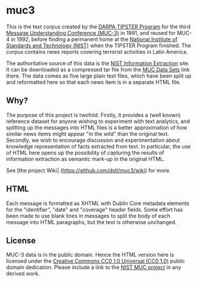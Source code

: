 # muc3
This is the text corpus created by the [DARPA TIPSTER Program](https://en.wikipedia.org/wiki/DARPA_TIPSTER_Program) for the third [Message Understanding Conference (MUC-3)](https://en.wikipedia.org/wiki/Message_Understanding_Conference) in 1991, and reused for MUC-4 in 1992, before finding a permanent home at the [National Institute of Standards and Technology (NIST)](http://www.nist.gov/) when the TIPSTER Program finished. The corpus contains news reports covering terrorist activities in Latin America.

The authoritative source of this data is the [NIST Information Extraction](http://www-nlpir.nist.gov/related_projects/muc/) site. It can be downloaded as a compressed tar file from the [MUC Data Sets](http://www-nlpir.nist.gov/related_projects/muc/muc_data/muc_data_index.html) link there. The data comes as five large plain text files, which have been split up and reformatted here so that each news item is in a separate HTML file.

## Why?
The purpose of this project is twofold. Firstly, it provides a (well known) reference dataset for anyone wishing to experiment with text analytics, and splitting up the messages into HTML files is a better approximation of how similar news items might appear "in the wild" than the original text. Secondly, we wish to encourage discussion and experimentation about knowledge representation of facts extracted from text. In particular, the use of HTML here opens up the possibility of capturing the results of information extraction as semantic mark-up in the original HTML.

See [the project Wiki] (https://github.com/dstl/muc3/wiki) for more.

## HTML
Each message is formatted as XHTML with Dublin Core metadata elements for the "identifier", "date" and "coverage" header fields. Some effort has been made to use blank lines in messages to split the body of each message into HTML paragraphs, but the text is otherwise unchanged.

## License
MUC-3 data is in the public domain. Hence the HTML version here is licensed under the [Creative Commons CC0 1.0 Universal (CC0 1.0)](https://creativecommons.org/publicdomain/zero/1.0/) public domain dedication. Please include a link to the [NIST MUC project](http://www-nlpir.nist.gov/related_projects/muc/) in any derived work.
